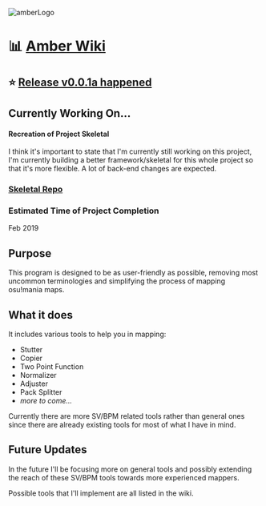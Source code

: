 ![amberLogo](http://puu.sh/z235w/e2127a205c.png)

# :bar_chart: [Amber Wiki](https://github.com/Eve-ning/amber/wiki)

## :star: [Release v0.0.1a happened](https://github.com/Eve-ning/amber/releases)

## Currently Working On...

#### Recreation of Project Skeletal
I think it's important to state that I'm currently still working on this project, I'm currently building a better framework/skeletal for this whole project so that it's more flexible. A lot of back-end changes are expected.
### [Skeletal Repo](https://github.com/Eve-ning/amber_base)

### Estimated Time of Project Completion
Feb 2019

## Purpose

This program is designed to be as user-friendly as possible, removing most uncommon terminologies and simplifying the process of mapping osu!mania maps.

## What it does

It includes various tools to help you in mapping:

- Stutter
- Copier
- Two Point Function
- Normalizer
- Adjuster
- Pack Splitter
- *more to come...*

Currently there are more SV/BPM related tools rather than general ones since there are already existing tools for most of what I have in mind.

## Future Updates

In the future I'll be focusing more on general tools and possibly extending the reach of these SV/BPM tools towards more experienced mappers.

Possible tools that I'll implement are all listed in the wiki.
